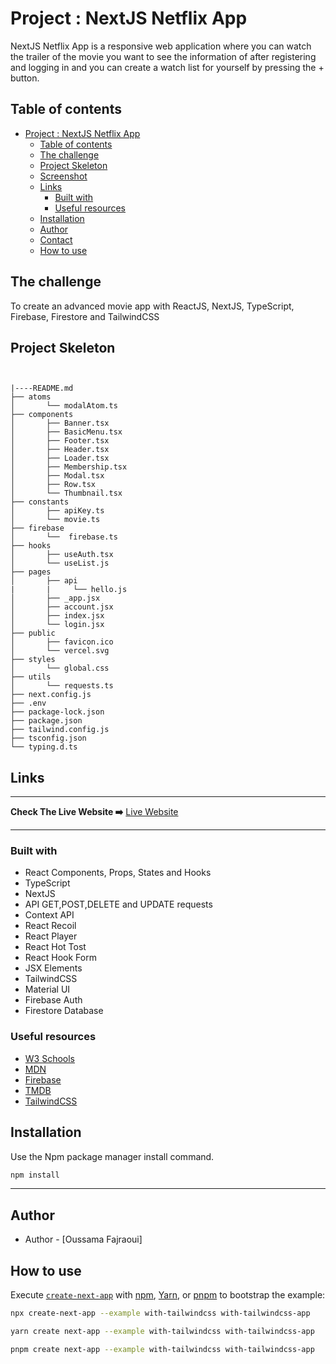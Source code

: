 # Project : NextJS Netflix App

NextJS Netflix App is a responsive web application where you can watch the trailer of the movie you want to see the information of after registering and logging in and you can create a watch list for yourself by pressing the + button.

## Table of contents

- [Project : NextJS Netflix App](#project--nextjs-netflix-app)
  - [Table of contents](#table-of-contents)
  - [The challenge](#the-challenge)
  - [Project Skeleton](#project-skeleton)
  - [Screenshot](#screenshot)
  - [Links](#links)
    - [Built with](#built-with)
    - [Useful resources](#useful-resources)
  - [Installation](#installation)
  - [Author](#author)
  - [Contact](#contact)
  - [How to use](#how-to-use)

## The challenge

To create an advanced movie app with ReactJS, NextJS, TypeScript, Firebase, Firestore and TailwindCSS

## Project Skeleton

```


|----README.md
├── atoms
│       └── modalAtom.ts
├── components
│       ├── Banner.tsx
│       ├── BasicMenu.tsx
│       ├── Footer.tsx
│       ├── Header.tsx
│       ├── Loader.tsx
│       ├── Membership.tsx
│       ├── Modal.tsx
│       ├── Row.tsx
│       └── Thumbnail.tsx
├── constants
│       ├── apiKey.ts
│       └── movie.ts
├── firebase
│       └──  firebase.ts
├── hooks
│       ├── useAuth.tsx
│       └── useList.js
├── pages
│       ├── api
|       |     └── hello.js
│       ├── _app.jsx
│       ├── account.jsx
│       ├── index.jsx
│       └── login.jsx
├── public
│       ├── favicon.ico
│       └── vercel.svg
├── styles
│       └── global.css
├── utils
│       └── requests.ts
├── next.config.js
├── .env
├── package-lock.json
├── package.json
├── tailwind.config.js
├── tsconfig.json
└── typing.d.ts
```

## Links

<hr>
<b>Check The Live Website ➡️</b> <a href="https://netflix-nextjs-fire-base-2b8ugb0a1-oussama-fajraoui.vercel.app/login">Live Website</a>
<hr>

### Built with

- React Components, Props, States and Hooks
- TypeScript
- NextJS
- API GET,POST,DELETE and UPDATE requests
- Context API
- React Recoil
- React Player
- React Hot Tost
- React Hook Form
- JSX Elements
- TailwindCSS
- Material UI
- Firebase Auth
- Firestore Database

### Useful resources

- [W3 Schools](https://www.w3schools.com/)
- [MDN](https://developer.mozilla.org/en-US/)
- [Firebase](https://firebase.google.com/)
- [TMDB](https://www.themoviedb.org/)
- [TailwindCSS](https://tailwindcss.com/)

## Installation

Use the Npm package manager install command.

```bash
npm install
```

---

## Author

- Author - [Oussama Fajraoui]

## How to use

Execute [`create-next-app`](https://github.com/vercel/next.js/tree/canary/packages/create-next-app) with [npm](https://docs.npmjs.com/cli/init), [Yarn](https://yarnpkg.com/lang/en/docs/cli/create/), or [pnpm](https://pnpm.io) to bootstrap the example:

```bash
npx create-next-app --example with-tailwindcss with-tailwindcss-app
```

```bash
yarn create next-app --example with-tailwindcss with-tailwindcss-app
```

```bash
pnpm create next-app --example with-tailwindcss with-tailwindcss-app
```
